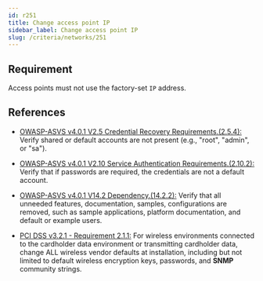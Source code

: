 ```yaml
---
id: r251
title: Change access point IP
sidebar_label: Change access point IP
slug: /criteria/networks/251
---
```


## Requirement

Access points must not use
the factory-set `IP` address.

## References

- [OWASP-ASVS v4.0.1 V2.5 Credential Recovery Requirements.(2.5.4):](https://owasp.org/www-pdf-archive/OWASP_Application_Security_Verification_Standard_4.0-en.pdf)
Verify shared or default accounts
are not present
(e.g., "root", "admin", or "sa").

- [OWASP-ASVS v4.0.1 V2.10 Service Authentication Requirements.(2.10.2):](https://owasp.org/www-pdf-archive/OWASP_Application_Security_Verification_Standard_4.0-en.pdf)
Verify that if passwords
are required,
the credentials are not a default account.

- [OWASP-ASVS v4.0.1 V14.2 Dependency.(14.2.2):](https://owasp.org/www-pdf-archive/OWASP_Application_Security_Verification_Standard_4.0-en.pdf)
Verify that all unneeded features,
documentation, samples,
configurations are removed,
such as sample applications,
platform documentation,
and default or example users.

- [PCI DSS v3.2.1 - Requirement 2.1.1:](https://www.pcisecuritystandards.org/documents/PCI_DSS_v3-2-1.pdf)
For wireless environments connected
to the cardholder data environment
or transmitting cardholder data,
change ALL wireless vendor defaults
at installation,
including but not limited
to default wireless encryption keys,
passwords,
and **SNMP** community strings.

